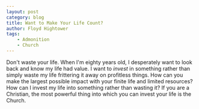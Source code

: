 ```yaml
---
layout: post
category: blog
title: Want to Make Your Life Count?
author: Floyd Hightower
tags:
    - Admonition
    - Church
---
```


Don't waste your life. When I'm eighty years old, I desperately want to look back and know my life had value. I want to *invest* in something rather than simply waste my life frittering it away on profitless things. How can you make the largest possible impact with your finite life and limited resources? How can I invest my life into something rather than wasting it? If you are a Christian, the most powerful thing into which you can invest your life is the Church.

